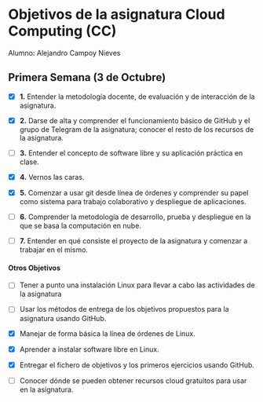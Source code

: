 # Objetivos de la asignatura Cloud Computing (CC)

Alumno: Alejandro Campoy Nieves

## Primera Semana (3 de Octubre)
* [X] **1.** Entender la metodología docente, de evaluación y de interacción de la asignatura.

* [X] **2.** Darse de alta y comprender el funcionamiento básico de GitHub y el grupo de Telegram de la asignatura; conocer el resto de los recursos de la asignatura.

* [ ] **3.** Entender el concepto de software libre y su aplicación práctica en clase.

* [X] **4.** Vernos las caras.

* [X] **5.** Comenzar a usar git desde línea de órdenes y comprender su papel como sistema para trabajo colaborativo y despliegue de aplicaciones.

* [ ] **6.** Comprender la metodología de desarrollo, prueba y despliegue en la que se basa la computación en nube.

* [ ] **7.** Entender en qué consiste el proyecto de la asignatura y comenzar a trabajar en el mismo.

#### Otros Objetivos

* [ ] Tener a punto una instalación Linux para llevar a cabo las actividades de la asignatura

* [ ] Usar los métodos de entrega de los objetivos propuestos para la asignatura usando GitHub.

* [X] Manejar de forma básica la línea de órdenes de Linux.

* [X] Aprender a instalar software libre en Linux.

* [X] Entregar el fichero de objetivos y los primeros ejercicios usando GitHub.

* [ ] Conocer dónde se pueden obtener recursos cloud gratuitos para usar en la asignatura.
